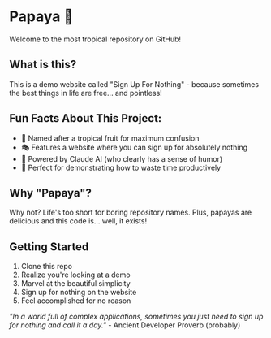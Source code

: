 # Papaya 🥭

Welcome to the most tropical repository on GitHub! 

## What is this?
This is a demo website called "Sign Up For Nothing" - because sometimes the best things in life are free... and pointless! 

## Fun Facts About This Project:
- 🌴 Named after a tropical fruit for maximum confusion
- 🎭 Features a website where you can sign up for absolutely nothing
- 🤖 Powered by Claude AI (who clearly has a sense of humor)
- 🎪 Perfect for demonstrating how to waste time productively

## Why "Papaya"?
Why not? Life's too short for boring repository names. Plus, papayas are delicious and this code is... well, it exists!

## Getting Started
1. Clone this repo
2. Realize you're looking at a demo
3. Marvel at the beautiful simplicity
4. Sign up for nothing on the website
5. Feel accomplished for no reason

*"In a world full of complex applications, sometimes you just need to sign up for nothing and call it a day."* - Ancient Developer Proverb (probably)